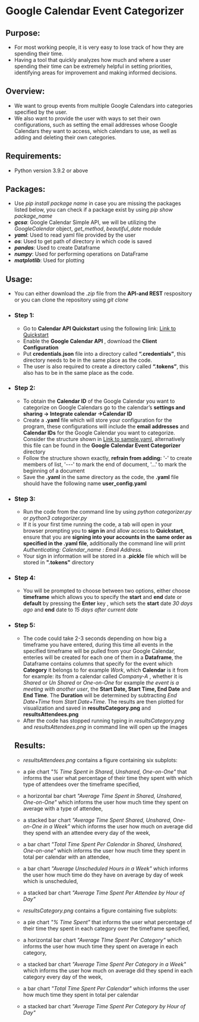 # Google Calendar Event Categorizer
## Purpose:
- For most working people, it is very easy to lose track of how they are spending their time. 
- Having a tool that quickly analyzes how much and where a user spending their time can be extremely helpful in setting priorities, identifying areas for improvement and making informed decisions. 

## Overview:
- We want to group events from multiple Google Calendars into categories specified by the user. 
- We also want to provide the user with ways to set their own configurations, such as setting the email addresses whose Google Calendars they want to access, which calendars to use, as well as adding and deleting their own categories.

## Requirements:
- Python version 3.9.2 or above

## Packages:
- Use *pip install package name* in case you are missing the packages listed below, you can check if a package exist by using *pip show package_name*
- ***gcsa***: Google Calendar Simple API, we  will be utilizing the *GoogleCalendar* object, *get_method*, *beautiful_date* module
- ***yaml***: Used to read yaml file provided by the user
- ***os***: Used to get path of directory in which code is saved
- ***pandas***: Used to create Dataframe
- ***numpy***: Used for performing operations on DataFrame
- ***matplotlib***: Used for plotting

## Usage:
- You can either download the *.zip* file from the **API-and REST** respository or you can clone the repository using *git clone*
- ### Step 1:   
  - Go to **Calendar API Quickstart** using the following link: [Link to Quickstart](https://developers.google.com/calendar/quickstart/python#step_1_turn_on_the )
  - Enable the **Google Calendar API** , download the **Client Configuration** 
  - Put **credentials.json** file into a directory called **“.credentials”**, this directory needs to be in the same place as the code.  
  - The user is also required to create a directory called **“.tokens”**, this also has to be in the same place as the code. 

- ### Step 2:
  - To obtain the **Calendar ID** of the Google Calendar you want to categorize on Google Calendars go to the calendar’s **settings and sharing -> Integrate calendar ->Calendar ID** 
  - Create a **.yaml** file which will store your configuration for the program, these configurations will include the **email addresses** and **Calendar IDs** for the Google Calendar you want to categorize. Consider the structure shown in [Link to sample.yaml](./sample.yaml), alternatively this file can be found in the **Google Calendar Event Categorizer** directory
  - Follow the structure shown exactly, **refrain from adding:** '-' to create members of list, '---' to mark the end of document, '...' to mark the beginning of a document
  - Save the **.yaml** in the same directory as the code, the **.yaml** file should have the following name **user_config.yaml**

- ### Step 3:
  - Run the code from the command line by using *python categorizer.py* or *python3 categorizer.py*
  - If it is your first time running the code, a tab will open in your browser prompting you to **sign in** and allow access to **Quickstart**, ensure that you are **signing into your accounts in the same order as specified in the .yaml file**, additionally the command line will print *Authenticating: Calendar_name : Email Address.*
  - Your sign in information will be stored in a **.pickle** file which will be stored in **".tokens"** directory 

- ### Step 4:
  - You will be prompted to choose between two options, either choose **timeframe** which allows you to specify the **start** and **end** date or **default**  by pressing the **Enter** key , which sets the **start** date *30 days ago* and **end** date to *15 days after current date* 
- ### Step 5:
  - The code could take 2-3 seconds depending on how big a timeframe you have entered, during this time all events in the specified timeframe will be pulled from your Google Calendar, enteries will be created for each one of them in a **Dataframe**, the Dataframe contains columns that specify for the event which **Category** it belongs to for example *Work*, which **Calendar** is it from for example: its from a calendar called *Company-A* , whether it is *Shared* or *Un Shared* or *One-on-One* for example *the event is a meeting with another user*, the **Start Date, Start Time, End Date** and **End Time**. The **Duration** will be determined by subtracting *End Date+Time* from *Start Date+Time*. The results are then plotted for visualization and saved in **resultsCategory.png** and **resultsAttendees.png** 
  - After the code has stopped running typing in *resultsCategory.png* and  *resultsAttendees.png* in command line will open up the images
  
  ## Results:
  - *resultsAttendees.png* contains a figure containing six subplots: 
   - a pie chart *"% Time Spent in Shared, Unshared, One-on-One"* that informs the user what percentage of their time they spent with which type of attendees over the timeframe specified, 
   - a horizontal bar chart *"Average Time Spent in Shared, Unshared, One-on-One"* which informs the user how much time they spent on average with a type of attendee, 
   - a stacked bar chart *"Average Time Spent Shared, Unshared, One-on-One in a Week"* which informs the user how much on average did they spend with an attendee every day of the week, 
   - a bar chart *"Total Time Spent Per Calendar in Shared, Unshared, One-on-one"* which informs the user how much time they spent in total per calendar with an attendee, 
   - a bar chart *"Average Unscheduled Hours in a Week"* which informs the user how much time do they have on average by day of week which is unscheduled,
   - a stacked bar chart *"Average Time Spent Per Attendee by Hour of Day"*


  -  *resultsCategory.png* contains a figure containing five subplots: 
   -  a pie chart *"% Time Spent"* that informs the user what percentage of their time they spent in each category over the timeframe specified, 
   -  a horizontal bar chart *"Average TIme Spent Per Category"* which informs the user how much time they spent on average in each category, 
   -  a stacked bar chart *"Average Time Spent Per Category in a Week"* which informs the user how much on average did they spend in each category every day of the week, 
   -  a bar chart *"Total Time Spent Per Calendar"* which informs the user how much time they spent in total per calendar
   -  a stacked bar chart *"Average Time Spent Per Category by Hour of Day"*
  
    

       
  
